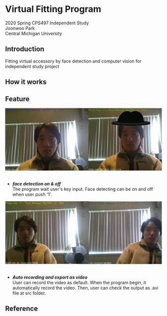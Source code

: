 
# Virtual Fitting Program
<p>2020 Spring CPS497 Independent Study<br>
Joonwoo Park<br>
Central Michigan University</p>


## Introduction
Fitting virtual accessory by face detection and computer vision for independent study project

## How it works


## Feature
![Logo](docs/detecting_onoff.png)
&nbsp;
  - ***face detection on & off***<br>
  The program wait user's key input.
  Face detecting can be on and off when user push '1'.


![Logo](docs/range_over.png)
&nbsp;
  - ***Auto recording and export as video***<br>
  User can record the video as default.
  When the program begin, it automatically record the video.
  Then, user can check the output as .avi file at src folder.



## Reference





